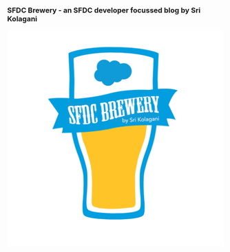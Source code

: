 ### SFDC Brewery - an SFDC developer focussed blog by Sri Kolagani  

![alt text](https://raw.githubusercontent.com/sfdcbrewery/sfdcbrewery.github.io/master/images/jekyll-logo.png)
